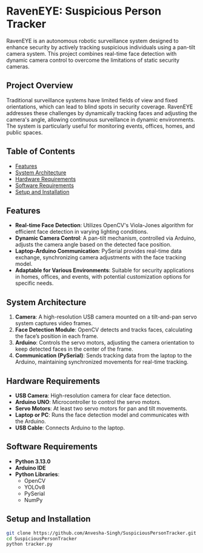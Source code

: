 # RavenEYE: Suspicious Person Tracker

RavenEYE is an autonomous robotic surveillance system designed to enhance security by actively tracking suspicious individuals using a pan-tilt camera system. This project combines real-time face detection with dynamic camera control to overcome the limitations of static security cameras.

## Project Overview
Traditional surveillance systems have limited fields of view and fixed orientations, which can lead to blind spots in security coverage. RavenEYE addresses these challenges by dynamically tracking faces and adjusting the camera's angle, allowing continuous surveillance in dynamic environments. The system is particularly useful for monitoring events, offices, homes, and public spaces.

## Table of Contents
- [Features](#features)
- [System Architecture](#system-architecture)
- [Hardware Requirements](#hardware-requirements)
- [Software Requirements](#software-requirements)
- [Setup and Installation](#setup-and-installation)

## Features
- **Real-time Face Detection**: Utilizes OpenCV's Viola-Jones algorithm for efficient face detection in varying lighting conditions.
- **Dynamic Camera Control**: A pan-tilt mechanism, controlled via Arduino, adjusts the camera angle based on the detected face position.
- **Laptop-Arduino Communication**: PySerial provides real-time data exchange, synchronizing camera adjustments with the face tracking model.
- **Adaptable for Various Environments**: Suitable for security applications in homes, offices, and events, with potential customization options for specific needs.

## System Architecture
1. **Camera**: A high-resolution USB camera mounted on a tilt-and-pan servo system captures video frames.
2. **Face Detection Module**: OpenCV detects and tracks faces, calculating the face’s position in each frame.
3. **Arduino**: Controls the servo motors, adjusting the camera orientation to keep detected faces in the center of the frame.
4. **Communication (PySerial)**: Sends tracking data from the laptop to the Arduino, maintaining synchronized movements for real-time tracking.

## Hardware Requirements
- **USB Camera**: High-resolution camera for clear face detection.
- **Arduino UNO**: Microcontroller to control the servo motors.
- **Servo Motors**: At least two servo motors for pan and tilt movements.
- **Laptop or PC**: Runs the face detection model and communicates with the Arduino.
- **USB Cable**: Connects Arduino to the laptop.

## Software Requirements
- **Python 3.13.0**
- **Arduino IDE**
- **Python Libraries**:
  - OpenCV
  - YOLOv8
  - PySerial
  - NumPy 

## Setup and Installation

```bash
git clone https://github.com/Anvesha-Singh/SuspiciousPersonTracker.git
cd SuspiciousPersonTracker
python tracker.py
```
